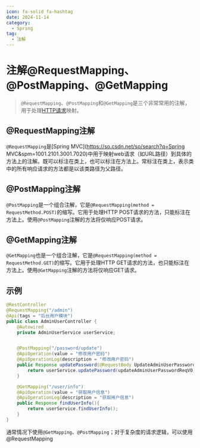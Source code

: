 ```yaml
---
icon: fa-solid fa-hashtag
date: 2024-11-14
category:
  - Spring
tag:
  - 注解
---
```

# 注解@RequestMapping、@PostMapping、@GetMapping

> `@RequestMapping`、`@PostMapping`和`@GetMapping`是三个非常常用的注解，用于处理[HTTP请求](https://so.csdn.net/so/search?q=HTTP请求&spm=1001.2101.3001.7020)映射。

## **@RequestMapping注解**

`@RequestMapping`是[Spring MVC](https://so.csdn.net/so/search?q=Spring MVC&spm=1001.2101.3001.7020)中用于映射web请求（如URL路径）到具体的方法上的注解。既可以标注在类上，也可以标注在方法上。常标注在类上，表示类中的所有响应请求的方法都是以该类路径为父路径。

## **@PostMapping注解**

`@PostMapping`是一个组合注解，它是`@RequestMapping(method = RequestMethod.POST)`的缩写。它用于处理HTTP POST请求的方法，只能标注在方法上。使用`@PostMapping`注解的方法将仅响应POST请求。

## **@GetMapping注解**

`@GetMapping`也是一个组合注解，它是`@RequestMapping(method = RequestMethod.GET)`的缩写。它用于处理HTTP GET请求的方法，也只能标注在方法上。使用`@GetMapping`注解的方法将仅响应GET请求。

## 示例

```java
@RestController
@RequestMapping("/admin")
@Api(tags = "后台用户模块")
public class AdminUserController {
    @Autowired
    private AdminUserService userService;


    @PostMapping("/password/update")
    @ApiOperation(value = "修改用户密码")
    @ApiOperationLog(description = "修改用户密码")
    public Response updatePassword(@RequestBody UpdateAdminUserPasswordReqVO updateAdminUserPasswordReqVO){
        return userService.updatePassword(updateAdminUserPasswordReqVO);
    }

    @GetMapping("/user/info")
    @ApiOperation(value = "获取用户信息")
    @ApiOperationLog(description = "获取用户信息")
    public Response findUserInfo(){
        return userService.findUserInfo();
    }
}
```

通常情况下使用`@GetMapping`、`@PostMapping`；对于复杂度的请求逻辑，可以使用@RequestMapping